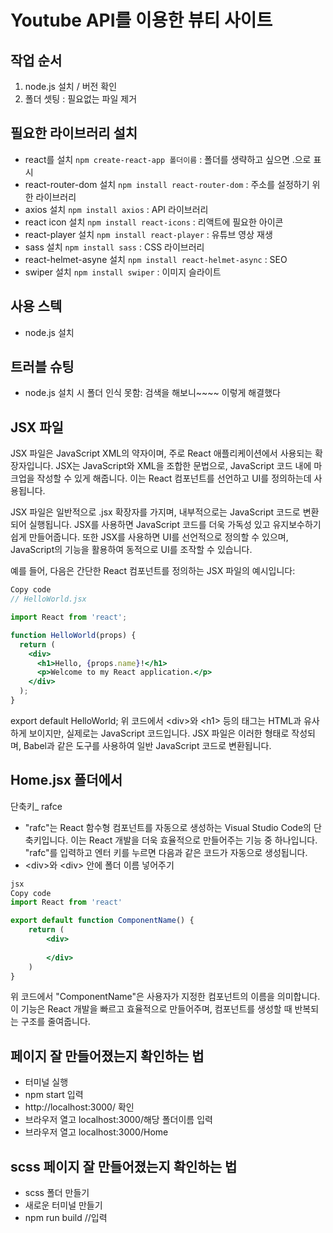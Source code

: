 # Youtube API를 이용한 뷰티 사이트

## 작업 순서
1. node.js 설치 / 버전 확인
2. 폴더 셋팅 : 필요없는 파일 제거


## 필요한 라이브러리 설치
- react를 설치 `npm create-react-app 폴더이름` : 폴더를 생략하고 싶으면 .으로 표시
- react-router-dom 설치 `npm install react-router-dom` : 주소를 설정하기 위한 라이브러리
- axios 설치 `npm install axios` : API 라이브러리
- react icon 설치 `npm install react-icons` : 리액트에 필요한 아이콘 
- react-player 설치 `npm install react-player` : 유튜브 영상 재생
- sass 설치 `npm install sass` : CSS 라이브러리
- react-helmet-asyne 설치 `npm install react-helmet-async` : SEO
- swiper 설치 `npm install swiper` : 이미지 슬라이트


## 사용 스텍 
- node.js 설치


## 트러블 슈팅
- node.js 설치 시 폴더 인식 못함:
검색을 해보니~~~~ 이렇게 해결했다


## JSX 파일
JSX 파일은 JavaScript XML의 약자이며, 주로 React 애플리케이션에서 사용되는 확장자입니다. JSX는 JavaScript와 XML을 조합한 문법으로, JavaScript 코드 내에 마크업을 작성할 수 있게 해줍니다. 이는 React 컴포넌트를 선언하고 UI를 정의하는데 사용됩니다.

JSX 파일은 일반적으로 .jsx 확장자를 가지며, 내부적으로는 JavaScript 코드로 변환되어 실행됩니다. JSX를 사용하면 JavaScript 코드를 더욱 가독성 있고 유지보수하기 쉽게 만들어줍니다. 또한 JSX를 사용하면 UI를 선언적으로 정의할 수 있으며, JavaScript의 기능을 활용하여 동적으로 UI를 조작할 수 있습니다.

예를 들어, 다음은 간단한 React 컴포넌트를 정의하는 JSX 파일의 예시입니다:

````jsx
Copy code
// HelloWorld.jsx

import React from 'react';

function HelloWorld(props) {
  return (
    <div>
      <h1>Hello, {props.name}!</h1>
      <p>Welcome to my React application.</p>
    </div>
  );
}
````

export default HelloWorld;
위 코드에서 &lt;div&gt;와 &lt;h1&gt; 등의 태그는 HTML과 유사하게 보이지만, 실제로는 JavaScript 코드입니다. JSX 파일은 이러한 형태로 작성되며, Babel과 같은 도구를 사용하여 일반 JavaScript 코드로 변환됩니다.

## Home.jsx 폴더에서
단축키_ rafce   
- "rafc"는 React 함수형 컴포넌트를 자동으로 생성하는 Visual Studio Code의 단축키입니다. 이는 React 개발을 더욱 효율적으로 만들어주는 기능 중 하나입니다. "rafc"를 입력하고 엔터 키를 누르면 다음과 같은 코드가 자동으로 생성됩니다.
- &lt;div&gt;와 &lt;div&gt; 안에 폴더 이름 넣어주기

````jsx
jsx
Copy code
import React from 'react'

export default function ComponentName() {
    return (
        <div>
            
        </div>
    )
}
````

위 코드에서 "ComponentName"은 사용자가 지정한 컴포넌트의 이름을 의미합니다. 이 기능은 React 개발을 빠르고 효율적으로 만들어주며, 컴포넌트를 생성할 때 반복되는 구조를 줄여줍니다.


## 페이지 잘 만들어졌는지 확인하는 법
- 터미널 실행
- npm start 입력
- http://localhost:3000/ 확인
- 브라우저 열고 localhost:3000/해당 폴더이름 입력
- 브라우저 열고 localhost:3000/Home

## scss 페이지 잘 만들어졌는지 확인하는 법
- scss 폴더 만들기
- 새로운 터미널 만들기
- npm run build //입력





